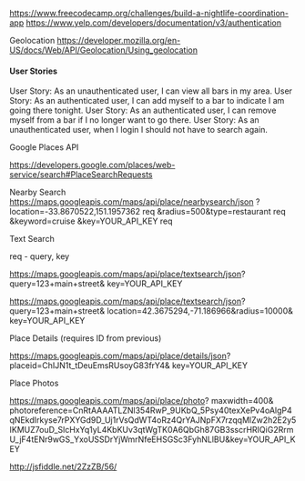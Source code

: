 https://www.freecodecamp.org/challenges/build-a-nightlife-coordination-app 
https://www.yelp.com/developers/documentation/v3/authentication 

Geolocation 
https://developer.mozilla.org/en-US/docs/Web/API/Geolocation/Using_geolocation

#### User Stories 
User Story: As an unauthenticated user, I can view all bars in my area.
User Story: As an authenticated user, I can add myself to a bar to indicate I am going there tonight.
User Story: As an authenticated user, I can remove myself from a bar if I no longer want to go there.
User Story: As an unauthenticated user, when I login I should not have to search again.

Google Places API

https://developers.google.com/places/web-service/search#PlaceSearchRequests 

Nearby Search 
https://maps.googleapis.com/maps/api/place/nearbysearch/json
?location=-33.8670522,151.1957362 req
&radius=500&type=restaurant req
&keyword=cruise
&key=YOUR_API_KEY req

Text Search

req - query, key

https://maps.googleapis.com/maps/api/place/textsearch/json?
query=123+main+street&
key=YOUR_API_KEY

https://maps.googleapis.com/maps/api/place/textsearch/json?
query=123+main+street&
location=42.3675294,-71.186966&radius=10000&
key=YOUR_API_KEY

Place Details (requires ID from previous)

https://maps.googleapis.com/maps/api/place/details/json?
placeid=ChIJN1t_tDeuEmsRUsoyG83frY4&
key=YOUR_API_KEY


Place Photos 

https://maps.googleapis.com/maps/api/place/photo?
maxwidth=400& photoreference=CnRtAAAATLZNl354RwP_9UKbQ_5Psy40texXePv4oAlgP4qNEkdIrkyse7rPXYGd9D_Uj1rVsQdWT4oRz4QrYAJNpFX7rzqqMlZw2h2E2y5IKMUZ7ouD_SlcHxYq1yL4KbKUv3qtWgTK0A6QbGh87GB3sscrHRIQiG2RrmU_jF4tENr9wGS_YxoUSSDrYjWmrNfeEHSGSc3FyhNLlBU&key=YOUR_API_KEY




http://jsfiddle.net/2ZzZB/56/